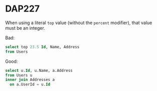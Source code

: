 ﻿# DAP227

When using a literal `top` value (without the `percent` modifier), that value must be an integer.

Bad:

``` sql
select top 23.5 Id, Name, Address
from Users
```

Good:

``` sql
select u.Id, u.Name, a.Address
from Users u
inner join Addresses a
  on a.UserId = u.Id
```